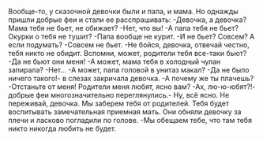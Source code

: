   Вообще-то, у сказочной девочки были и папа, и мама. Но однажды пришли добрые феи и стали ее расспрашивать:
-Девочка, а девочка? Мама тебя не бьет, не обижает?
-Нет, что вы!
-А папа тебя не бьет? Окурки о тебя не тушит?
-Папа вообще не курит.
-И не бьет? Совсем? А если подумать?
-Совсем не бьет.
-Не бойся, девочка, отвечай честно, тебя никто не обидит. Вспомни, может, родители тебя все-таки бьют?
-Да не бьют они меня!
-А может, мама тебя в холодный чулан запирала?
-Нет...
-А может, папа головой в унитаз макал?
-Да не было ничего такого!- в слезах закричала девочка.
-А почему же ты плачешь?
-Отстаньте от меня! Родители меня любят, ясно вам?
-Ах, лю-ю-юбят?!- добрые феи многозначительно переглянулись.- Ну, всё ясно. Не переживай, девочка. Мы заберем тебя от родителей. Тебя будет воспитывать замечательная приемная мать.
Они обняли девочку за плечи и ласково погладили по голове.
-Мы обещаем тебе, что там тебя никто никогда любить не будет.    